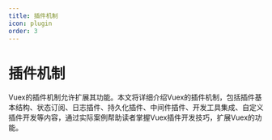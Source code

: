 ```yaml
---
title: 插件机制
icon: plugin
order: 3
---
```


# 插件机制

Vuex的插件机制允许扩展其功能。本文将详细介绍Vuex的插件机制，包括插件基本结构、状态订阅、日志插件、持久化插件、中间件插件、开发工具集成、自定义插件开发等内容，通过实际案例帮助读者掌握Vuex插件开发技巧，扩展Vuex的功能。
